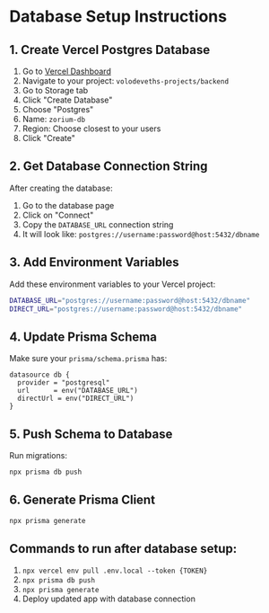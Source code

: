 # Database Setup Instructions

## 1. Create Vercel Postgres Database

1. Go to [Vercel Dashboard](https://vercel.com/dashboard)
2. Navigate to your project: `volodeveths-projects/backend`
3. Go to Storage tab
4. Click "Create Database"
5. Choose "Postgres"
6. Name: `zorium-db`
7. Region: Choose closest to your users
8. Click "Create"

## 2. Get Database Connection String

After creating the database:
1. Go to the database page
2. Click on "Connect" 
3. Copy the `DATABASE_URL` connection string
4. It will look like: `postgres://username:password@host:5432/dbname`

## 3. Add Environment Variables

Add these environment variables to your Vercel project:

```bash
DATABASE_URL="postgres://username:password@host:5432/dbname"
DIRECT_URL="postgres://username:password@host:5432/dbname"
```

## 4. Update Prisma Schema

Make sure your `prisma/schema.prisma` has:

```prisma
datasource db {
  provider = "postgresql"
  url      = env("DATABASE_URL")
  directUrl = env("DIRECT_URL")
}
```

## 5. Push Schema to Database

Run migrations:
```bash
npx prisma db push
```

## 6. Generate Prisma Client

```bash
npx prisma generate
```

## Commands to run after database setup:

1. `npx vercel env pull .env.local --token {TOKEN}`
2. `npx prisma db push`
3. `npx prisma generate`
4. Deploy updated app with database connection